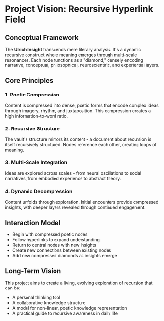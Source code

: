 # Project Vision: Recursive Hyperlink Field

## Conceptual Framework
The **Ulrich Insight** transcends mere literary analysis. It's a dynamic recursive construct where meaning emerges through multi-scale resonances. Each node functions as a "diamond," densely encoding narrative, conceptual, philosophical, neuroscientific, and experiential layers.

## Core Principles

### 1. Poetic Compression
Content is compressed into dense, poetic forms that encode complex ideas through imagery, rhythm, and juxtaposition. This compression creates a high information-to-word ratio.

### 2. Recursive Structure
The vault's structure mirrors its content - a document about recursion is itself recursively structured. Nodes reference each other, creating loops of meaning.

### 3. Multi-Scale Integration
Ideas are explored across scales - from neural oscillations to social narratives, from embodied experience to abstract theory.

### 4. Dynamic Decompression
Content unfolds through exploration. Initial encounters provide compressed insights, with deeper layers revealed through continued engagement.

## Interaction Model
- Begin with compressed poetic nodes
- Follow hyperlinks to expand understanding
- Return to central nodes with new insights
- Create new connections between existing nodes
- Add new compressed diamonds as insights emerge

## Long-Term Vision
This project aims to create a living, evolving exploration of recursion that can be:
- A personal thinking tool
- A collaborative knowledge structure
- A model for non-linear, poetic knowledge representation
- A practical guide to recursive awareness in daily life 